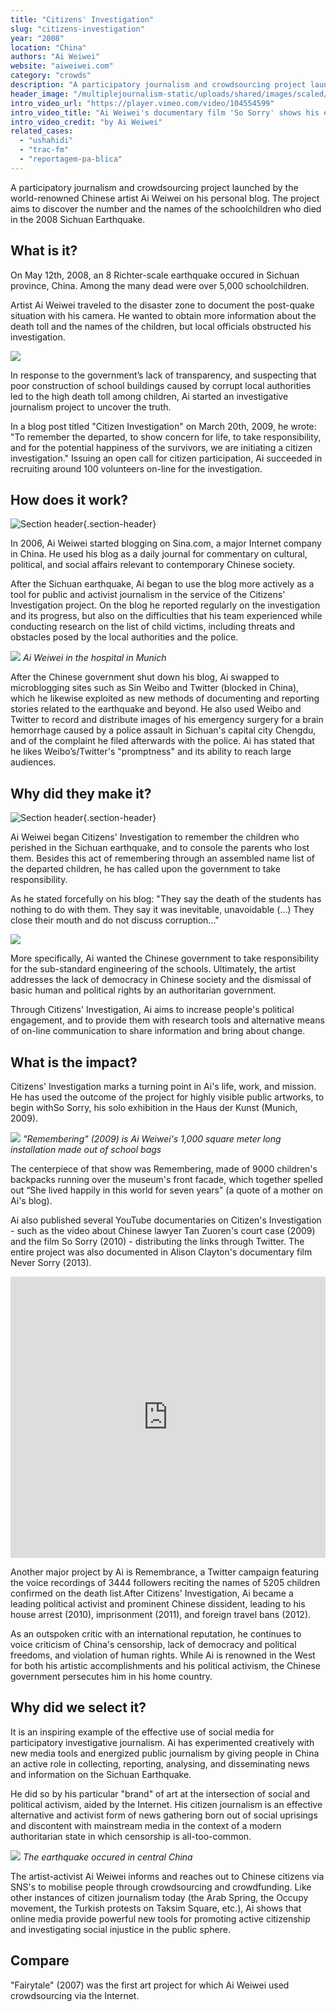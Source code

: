 ```yaml
---
title: "Citizens' Investigation"
slug: "citizens-investigation"
year: "2008"
location: "China"
authors: "Ai Weiwei"
website: "aiweiwei.com"
category: "crowds"
description: "A participatory journalism and crowdsourcing project launched by the world-renowned Chinese artist Ai Weiwei on his personal blog. The project aims to discover the number and the names of the schoolchildren who died in the 2008 Sichuan Earthquake."
header_image: "/multiplejournalism-static/uploads/shared/images/scaled/header_image_extreme/196.jpg"
intro_video_url: "https://player.vimeo.com/video/104554599"
intro_video_title: "Ai Weiwei's documentary film 'So Sorry' shows his efforts to identify the students who died in the Sichuan earthquake"
intro_video_credit: "by Ai Weiwei"
related_cases:
  - "ushahidi"
  - "trac-fm"
  - "reportagem-pa-blica"
---
```


A participatory journalism and crowdsourcing project launched by the world-renowned Chinese artist Ai Weiwei on his personal blog. The project aims to discover the number and the names of the schoolchildren who died in the 2008 Sichuan Earthquake.

## What is it?

On May 12th, 2008, an 8 Richter-scale earthquake occured in Sichuan province, China. Among the many dead were over 5,000 schoolchildren.

Artist Ai Weiwei traveled to the disaster zone to document the post-quake situation with his camera. He wanted to obtain more information about the death toll and the names of the children, but local officials obstructed his investigation.

![](/multiplejournalism-static/uploads/shared/images/scaled/case_section_media/198.jpg)

In response to the government’s lack of transparency, and suspecting that poor construction of school buildings caused by corrupt local authorities led to the high death toll among children, Ai started an investigative journalism project to uncover the truth.

In a blog post titled "Citizen Investigation" on March 20th, 2009, he wrote: "To remember the departed, to show concern for life, to take responsibility, and for the potential happiness of the survivors, we are initiating a citizen investigation." Issuing an open call for citizen participation, Ai succeeded in recruiting around 100 volunteers on-line for the investigation.


## How does it work?

![Section header](/multiplejournalism-static/uploads/shared/images/scaled/case_section/243.jpg){.section-header}

In 2006, Ai Weiwei started blogging on Sina.com, a major Internet company in China. He used his blog as a daily journal for commentary on cultural, political, and social affairs relevant to contemporary Chinese society.

After the Sichuan earthquake, Ai began to use the blog more actively as a tool for public and activist journalism in the service of the Citizens' Investigation project. On the blog he reported regularly on the investigation and its progress, but also on the difficulties that his team experienced while conducting research on the list of child victims, including threats and obstacles posed by the local authorities and the police.

![](/multiplejournalism-static/uploads/shared/images/scaled/case_section_media/199.jpg)
*Ai Weiwei in the hospital in Munich*

After the Chinese government shut down his blog, Ai swapped to microblogging sites such as Sin Weibo and Twitter (blocked in China), which he likewise exploited as new methods of documenting and reporting stories related to the earthquake and beyond. He also used Weibo and Twitter to record and distribute images of his emergency surgery for a brain hemorrhage caused by a police assault in Sichuan's capital city Chengdu, and of the complaint he filed afterwards with the police. Ai has stated that he likes Weibo’s/Twitter's "promptness" and its ability to reach large audiences.


## Why did they make it?

![Section header](/multiplejournalism-static/uploads/shared/images/scaled/case_section/245.jpg){.section-header}

Ai Weiwei began Citizens' Investigation to remember the children who perished in the Sichuan earthquake, and to console the parents who lost them. Besides this act of remembering through an assembled name list of the departed children, he has called upon the government to take responsibility.

As he stated forcefully on his blog: "They say the death of the students has nothing to do with them. They say it was inevitable, unavoidable (…) They close their mouth and do not discuss corruption..."

![](/multiplejournalism-static/uploads/shared/images/scaled/case_section_media/246.jpg)

More specifically, Ai wanted the Chinese government to take responsibility for the sub-standard engineering of the schools. Ultimately, the artist addresses the lack of democracy in Chinese society and the dismissal of basic human and political rights by an authoritarian government.

Through Citizens' Investigation, Ai aims to increase people's political engagement, and to provide them with research tools and alternative means of on-line communication to share information and bring about change.


## What is the impact?

Citizens' Investigation marks a turning point in Ai's life, work, and mission. He has used the outcome of the project for highly visible public artworks, to begin withSo Sorry, his solo exhibition in the Haus der Kunst (Munich, 2009).

![](/multiplejournalism-static/uploads/shared/images/scaled/case_section_media/247.jpg)
*"Remembering" (2009) is Ai Weiwei's 1,000 square meter long installation made out of school bags*

The centerpiece of that show was Remembering, made of 9000 children's backpacks running over the museum's front facade, which together spelled out “She lived happily in this world for seven years" (a quote of a mother on Ai's blog).

Ai also published several YouTube documentaries on Citizen's Investigation - such as the video about Chinese lawyer Tan Zuoren's court case (2009) and the film So Sorry (2010) - distributing the links through Twitter. The entire project was also documented in Alison Clayton's documentary film Never Sorry (2013).

<div class="section-media soundcloud">
  <iframe width="100%" height="450" scrolling="no" frameborder="no" src="https://w.soundcloud.com/player/?url=https%3A//api.soundcloud.com/tracks/165444770%3Fsecret_token%3Ds-7coYU&auto_play=false&hide_related=false&show_comments=true&show_user=true&show_reposts=false&visual=true"></iframe>
  <figcaption class="credits credits--right">
    <span class="credits__title"></span>
    <span class="credits__meta"></span>
  </figcaption>
</div>

Another major project by Ai is Remembrance, a Twitter campaign featuring the voice recordings of 3444 followers reciting the names of 5205 children confirmed on the death list.After Citizens' Investigation, Ai became a leading political activist and prominent Chinese dissident, leading to his house arrest (2010), imprisonment (2011), and foreign travel bans (2012).

As an outspoken critic with an international reputation, he continues to voice criticism of China's censorship, lack of democracy and political freedoms, and violation of human rights. While Ai is renowned in the West for both his artistic accomplishments and his political activism, the Chinese government persecutes him in his home country.


## Why did we select it?

It is an inspiring example of the effective use of social media for participatory investigative journalism. Ai has experimented creatively with new media tools and energized public journalism by giving people in China an active role in collecting, reporting, analysing, and disseminating news and information on the Sichuan Earthquake.

He did so by his particular "brand" of art at the intersection of social and political activism, aided by the Internet. His citizen journalism is an effective alternative and activist form of news gathering born out of social uprisings and discontent with mainstream media in the context of a modern authoritarian state in which censorship is all-too-common.

![](/multiplejournalism-static/uploads/shared/images/scaled/case_section_media/311.jpg)
*The earthquake occured in central China*

The artist-activist Ai Weiwei informs and reaches out to Chinese citizens via SNS's to mobilise people through crowdsourcing and crowdfunding. Like other instances of citizen journalism today (the Arab Spring, the Occupy movement, the Turkish protests on Taksim Square, etc.), Ai shows that online media provide powerful new tools for promoting active citizenship and investigating social injustice in the public sphere.


## Compare

"Fairytale" (2007) was the first art project for which Ai Weiwei used crowdsourcing via the Internet.


